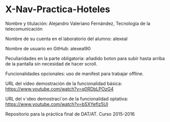 # X-Nav-Practica-Hoteles

Nombre y titulación: Alejandro Valeriano Fernández, Tecnología de la telecomunicación

Nombre de su cuenta en el laboratorio del alumno: alexeal

Nombre de usuario en GitHub: alexeal90

Peculiaridades en la parte obligatoria: añadido boton para subir hasta arriba de la pantalla sin necesidad de hacer scroll.

Funcionalidades opcionales: uso de manifest para trabajar offline.

URL del vídeo demostración de la funcionalidad básica: https://www.youtube.com/watch?v=q0RDbLPOzG4

URL del v´ıdeo demostraci´on de la funcionalidad optativa: https://www.youtube.com/watch?v=bSXYefIz5UI

Repositorio para la práctica final de DAT/AT. Curso 2015-2016
